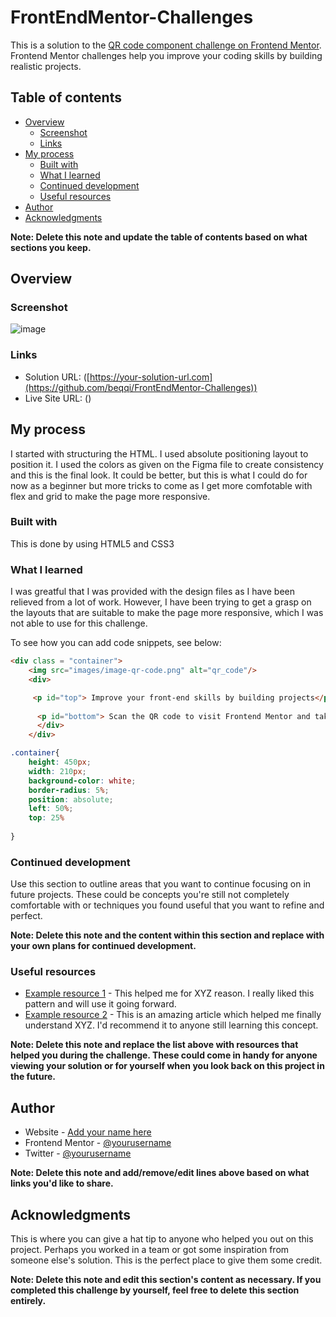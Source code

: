 # FrontEndMentor-Challenges
This is a solution to the [QR code component challenge on Frontend Mentor](https://www.frontendmentor.io/challenges/qr-code-component-iux_sIO_H). Frontend Mentor challenges help you improve your coding skills by building realistic projects. 

## Table of contents

- [Overview](#overview)
  - [Screenshot](#screenshot)
  - [Links](#links)
- [My process](#my-process)
  - [Built with](#built-with)
  - [What I learned](#what-i-learned)
  - [Continued development](#continued-development)
  - [Useful resources](#useful-resources)
- [Author](#author)
- [Acknowledgments](#acknowledgments)

**Note: Delete this note and update the table of contents based on what sections you keep.**

## Overview

### Screenshot
![image](https://github.com/beqqi/FrontEndMentor-Challenges/assets/100137642/9d02aa29-834f-4818-8624-4c3a2979cb76)


### Links

- Solution URL: ([https://your-solution-url.com](https://github.com/beqqi/FrontEndMentor-Challenges))
- Live Site URL: ()

## My process
I started with structuring the HTML. I used absolute positioning layout to position it. I used the colors as given on the Figma file to create consistency and this is the final look. It could be better, but this is what I could do for now as a beginner but more tricks to come as I get more comfotable with flex and grid to make the page more responsive.

### Built with
This is done by using HTML5 and CSS3


### What I learned
I was greatful that I was provided with the design files as I have been relieved from a lot of work. However, I have been trying to get a grasp on the layouts that are suitable to make the page more responsive, which I was not able to use for this challenge.



To see how you can add code snippets, see below:

```html
<div class = "container">
    <img src="images/image-qr-code.png" alt="qr_code"/>
    <div>

     <p id="top"> Improve your front-end skills by building projects</p>
    
      <p id="bottom"> Scan the QR code to visit Frontend Mentor and take your coding skills to the next level</p>
      </div>
    </div>
```
```css
.container{
    height: 450px;
    width: 210px;
    background-color: white;
    border-radius: 5%;
    position: absolute;
    left: 50%;
    top: 25%    
   
}
```


### Continued development

Use this section to outline areas that you want to continue focusing on in future projects. These could be concepts you're still not completely comfortable with or techniques you found useful that you want to refine and perfect.

**Note: Delete this note and the content within this section and replace with your own plans for continued development.**

### Useful resources

- [Example resource 1](https://www.example.com) - This helped me for XYZ reason. I really liked this pattern and will use it going forward.
- [Example resource 2](https://www.example.com) - This is an amazing article which helped me finally understand XYZ. I'd recommend it to anyone still learning this concept.

**Note: Delete this note and replace the list above with resources that helped you during the challenge. These could come in handy for anyone viewing your solution or for yourself when you look back on this project in the future.**

## Author

- Website - [Add your name here](https://www.your-site.com)
- Frontend Mentor - [@yourusername](https://www.frontendmentor.io/profile/yourusername)
- Twitter - [@yourusername](https://www.twitter.com/yourusername)

**Note: Delete this note and add/remove/edit lines above based on what links you'd like to share.**

## Acknowledgments

This is where you can give a hat tip to anyone who helped you out on this project. Perhaps you worked in a team or got some inspiration from someone else's solution. This is the perfect place to give them some credit.

**Note: Delete this note and edit this section's content as necessary. If you completed this challenge by yourself, feel free to delete this section entirely.**
